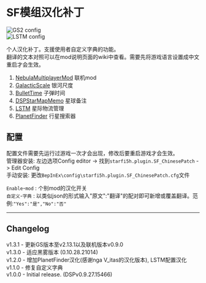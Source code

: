 # SF模组汉化补丁

![GS2 config](https://raw.githubusercontent.com/starfi5h/DSP_Mod_Support/dev/SF_ChinesePatch/img/demo1.jpg)  
![LSTM config](https://raw.githubusercontent.com/starfi5h/DSP_Mod_Support/dev/SF_ChinesePatch/img/demo2.jpg)  
  
个人汉化补丁。支援使用者自定义字典的功能。  
翻译的文本对照可以在mod说明页面的wiki中查看。需要先将游戏语言设置成中文重启才会生效。  
1. [NebulaMultiplayerMod](https://dsp.thunderstore.io/package/nebula/NebulaMultiplayerMod/) 联机mod  
2. [GalacticScale](https://dsp.thunderstore.io/package/Galactic_Scale/GalacticScale/) 银河尺度  
3. [BulletTime](https://dsp.thunderstore.io/package/starfi5h/BulletTime/) 子弹时间  
4. [DSPStarMapMemo](https://dsp.thunderstore.io/package/appuns/DSPStarMapMemo/) 星球备注  
5. [LSTM](https://dsp.thunderstore.io/package/hetima/LSTM/) 星际物流管理  
6. [PlanetFinder](https://dsp.thunderstore.io/package/hetima/PlanetFinder/) 行星搜索器  

## 配置   
配置文件需要先运行过游戏一次才会出现，修改后要重启游戏才会生效。  
管理器安装: 左边选项Config editor -> 找到`starfi5h.plugin.SF_ChinesePatch` -> Edit Config  
手动安装: 更改`BepInEx\config\starfi5h.plugin.SF_ChinesePatch.cfg`文件  

`Enable`-`mod` : 个别mod的汉化开关  
`自定义`-`字典` : 以类似json的形式输入"原文":"翻译"的配对即可新增或覆盖翻译。范例:```"Yes":"是","No":"否"```  

----

## Changelog

v1.3.1 - 更新GS版本至v2.13.1以及联机版本v0.9.0  
v1.3.0 - 适应黑雾版本 (0.10.28.21014)  
v1.2.0 - 增加PlanetFinder汉化(感谢nga V_itas的汉化版本), LSTM配置汉化  
v1.1.0 - 修复自定义字典  
v1.0.0 - Initial release. (DSPv0.9.27.15466)  